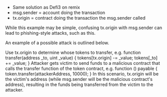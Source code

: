 * Same solution as Defi3 on remix
* msg.sender = account doing the transaction
* tx.origin = contract doing the transaction the msg.sender called


While this example may be simple, confusing tx.origin with msg.sender can lead to phishing-style attacks, such as this.

An example of a possible attack is outlined below.

Use tx.origin to determine whose tokens to transfer, e.g.
function transfer(address _to, uint _value) {
  tokens[tx.origin] -= _value;
  tokens[_to] += _value;
}
Attacker gets victim to send funds to a malicious contract that calls the transfer function of the token contract, e.g.
function () payable {
  token.transfer(attackerAddress, 10000);
}
In this scenario, tx.origin will be the victim's address (while msg.sender will be the malicious contract's address), resulting in the funds being transferred from the victim to the attacker.
